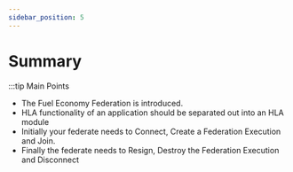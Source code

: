 ```yaml
---
sidebar_position: 5
---
```


# Summary

:::tip Main Points

- The Fuel Economy Federation is introduced.
- HLA functionality of an application should be separated out into an HLA module
- Initially your federate needs to Connect, Create a Federation Execution and Join.
- Finally the federate needs to Resign, Destroy the Federation Execution and Disconnect
